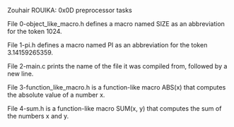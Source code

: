 Zouhair ROUIKA: 0x0D preprocessor tasks

File 0-object_like_macro.h defines a macro named SIZE as an abbreviation for the token 1024.

File 1-pi.h  defines a macro named PI as an abbreviation for the token 3.14159265359.

File 2-main.c  prints the name of the file it was compiled from, followed by a new line.

File 3-function_like_macro.h is a function-like macro ABS(x) that computes the absolute value of a number x.

File 4-sum.h is a function-like macro SUM(x, y) that computes the sum of the numbers x and y.
